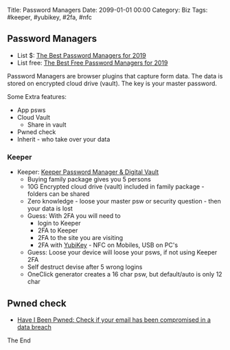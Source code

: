 Title:  Password Managers
Date: 2099-01-01 00:00
Category: Biz
Tags: #keeper, #yubikey, #2fa, #nfc

## Password Managers

* List $: [The Best Password Managers for 2019](https://www.pcmag.com/roundup/300318/the-best-password-managers#)
* List free: [The Best Free Password Managers for 2019](https://www.pcmag.com/roundup/331555/the-best-free-password-managers)

Password Managers are browser plugins that capture form data. The data is stored on encrypted cloud drive (vault). The key is your master password.

Some Extra features:

* App psws
* Cloud Vault
    * Share in vault
* Pwned check
* Inherit - who take over your data

### Keeper

* Keeper: [Keeper Password Manager & Digital Vault](https://www.pcmag.com/review/326390/keeper-password-manager-digital-vault)
    * Buying family package gives you 5 persons
    * 10G Encrypted cloud drive (vault) included in family package - folders can be shared
    * Zero knowledge - loose your master psw or security question - then your data is lost
    * Guess: With 2FA you will need to 
        * login to Keeper
        * 2FA to Keeper
        * 2FA to the site you are visiting
        * 2FA with [YubiKey](SecAuthenticationFidoU2F.md) - NFC on Mobiles, USB on PC's
    * Guess: Loose your device will loose your psws, if not using Keeper 2FA
    * Self destruct devise after 5 wrong logins
    * OneClick generator creates a 16 char psw, but default/auto is only 12 char

## Pwned check

* [Have I Been Pwned: Check if your email has been compromised in a data breach](https://haveibeenpwned.com/)

The End
